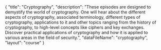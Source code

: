 {
	"title": "Cryptography",
	"description": "These episodes are designed to demystify the world of cryptography. One will hear about the different aspects of cryptography, associated terminology, different types of cryptography, applications to it and other topics ranging from the history of cryptography, to high-level concepts like ciphers and key exchanges. Discover practical applications of cryptography and how it is applied to various areas in the field of security.",
	"dataFileName": "cryptography",
	"layout": "course"
}